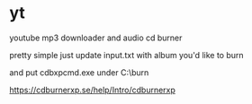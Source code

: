 # yt

youtube mp3 downloader and audio cd burner

pretty simple just update input.txt with album you'd like to burn

and put cdbxpcmd.exe under C:\burn

https://cdburnerxp.se/help/Intro/cdburnerxp
